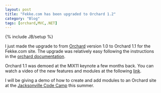 ```yaml
---
layout: post
title: "Fekke.com has been upgraded to Orchard 1.2"
category: "Blog"
tags: [orchard,MVC,.NET]
---
```

{% include JB/setup %}

I just made the upgrade to from [Orchard](http://orchardproject.net/ "Orchard Project") version 1.0 to Orchard 1.1 for the Fekke.com site. The upgrade was relatively easy following the instructions in the [orchard documentation](http://orchardproject.net/docs/Upgrading-a-site-to-a-new-version-of-Orchard.ashx "Orchard Upgrade").

Orchard 1.1 was demoed at the MIX11 keynote a few months back. You can watch a video of the new features and modules at the following [link](http://channel9.msdn.com/Events/MIX/MIX11/KEY01 "MIX11 Keynote").

I will be giving a demo of how to create and add modules to an Orchard site at the [Jacksonville Code Camp](http://www.jaxcodecamp.com/Home.aspx "Jacksonville Code Camp") this summer.